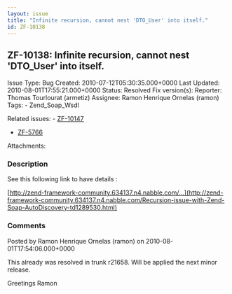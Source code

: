 ```yaml
---
layout: issue
title: "Infinite recursion, cannot nest 'DTO_User' into itself."
id: ZF-10138
---
```


ZF-10138: Infinite recursion, cannot nest 'DTO\_User' into itself. 
-------------------------------------------------------------------

 Issue Type: Bug Created: 2010-07-12T05:30:35.000+0000 Last Updated: 2010-08-01T17:55:21.000+0000 Status: Resolved Fix version(s): 
 Reporter:  Thomas Tourlourat (armetiz)  Assignee:  Ramon Henrique Ornelas (ramon)  Tags: - Zend\_Soap\_Wsdl
 
 Related issues: - [ZF-10147](/issues/browse/ZF-10147)
- [ZF-5766](/issues/browse/ZF-5766)
 
 Attachments: 
### Description

See this following link to have details :

[http://zend-framework-community.634137.n4.nabble.com/…](http://zend-framework-community.634137.n4.nabble.com/Recursion-issue-with-Zend-Soap-AutoDiscovery-td1289530.html)

 

 

### Comments

Posted by Ramon Henrique Ornelas (ramon) on 2010-08-01T17:54:06.000+0000

This already was resolved in trunk r21658. Will be applied the next minor release.

Greetings Ramon

 

 